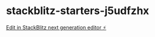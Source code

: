 # stackblitz-starters-j5udfzhx

[Edit in StackBlitz next generation editor ⚡️](https://stackblitz.com/~/github.com/HazzyKango/stackblitz-starters-j5udfzhx)